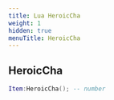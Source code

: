 ```yaml
---
title: Lua HeroicCha
weight: 1
hidden: true
menuTitle: HeroicCha
---
```

## HeroicCha
```lua
Item:HeroicCha(); -- number
```